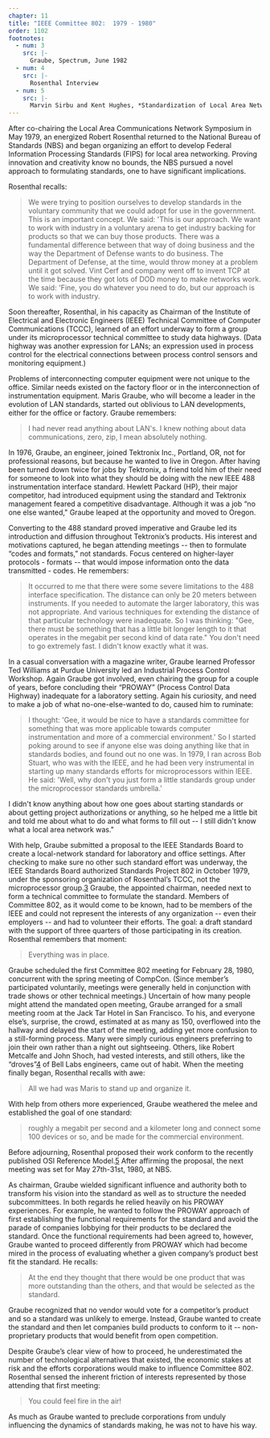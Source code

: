 ```yaml
---
chapter: 11
title: "IEEE Committee 802:  1979 - 1980"
order: 1102
footnotes:
  - num: 3
    src: |-
      Graube, Spectrum, June 1982
  - num: 4
    src: |- 
      Rosenthal Interview
  - num: 5
    src: |- 
      Marvin Sirbu and Kent Hughes, *Standardization of Local Area Networks*, Department of Engineering and Public Policy, Carnegie Mellon University, April 1986, p. 11
---
```


After co-chairing the Local Area Communications Network Symposium in May 1979, an energized Robert Rosenthal returned to the National Bureau of Standards (NBS) and began organizing an effort to develop Federal Information Processing Standards (FIPS) for local area networking. Proving innovation and creativity know no bounds, the NBS pursued a novel approach to formulating standards, one to have significant implications.

Rosenthal recalls:

>We were trying to position ourselves to develop standards in the voluntary community that we could adopt for use in the government. This is an important concept. We said: 'This is our approach. We want to work with industry in a voluntary arena to get industry backing for products so that we can buy those products. There was a fundamental difference between that way of doing business and the way the Department of Defense wants to do business. The Department of Defense, at the time, would throw money at a problem until it got solved. Vint Cerf and company went off to invent TCP at the time because they got lots of DOD money to make networks work. We said: 'Fine, you do whatever you need to do, but our approach is to work with industry.

Soon thereafter, Rosenthal, in his capacity as Chairman of the Institute of Electrical and Electronic Engineers (IEEE) Technical Committee of Computer Communications (TCCC), learned of an effort underway to form a group under its microprocessor technical committee to study data highways. (Data highway was another expression for LANs; an expression used in process control for the electrical connections between process control sensors and monitoring equipment.)

Problems of interconnecting computer equipment were not unique to the office. Similar needs existed on the factory floor or in the interconnection of instrumentation equipment. Maris Graube, who will become a leader in the evolution of LAN standards, started out oblivious to LAN developments, either for the office or factory. Graube remembers:

>I had never read anything about LAN's. I knew nothing about data communications, zero, zip, I mean absolutely nothing.

In 1976, Graube, an engineer, joined Tektronix Inc., Portland, OR, not for professional reasons, but because he wanted to live in Oregon. After having been turned down twice for jobs by Tektronix, a friend told him of their need for someone to look into what they should be doing with the new IEEE 488 instrumentation interface standard. Hewlett Packard (HP), their major competitor, had introduced equipment using the standard and Tektronix management feared a competitive disadvantage. Although it was a job “no one else wanted," Graube leaped at the opportunity and moved to Oregon.

Converting to the 488 standard proved imperative and Graube led its introduction and diffusion throughout Tektronix’s products. His interest and motivations captured, he began attending meetings -- then to formulate “codes and formats,” not standards. Focus centered on higher-layer protocols - formats -- that would impose information onto the data transmitted - codes. He remembers:

>It occurred to me that there were some severe limitations to the 488 interface specification. The distance can only be 20 meters between instruments. If you needed to automate the larger laboratory, this was not appropriate. And various techniques for extending the distance of that particular technology were inadequate. So I was thinking:  "Gee, there must be something that has a little bit longer length to it that operates in the megabit per second kind of data rate." You don't need to go extremely fast. I didn't know exactly what it was.

In a casual conversation with a magazine writer, Graube learned Professor Ted Williams at Purdue University led an Industrial Process Control Workshop. Again Graube got involved, even chairing the group for a couple of years, before concluding their “PROWAY” (Process Control Data Highway) inadequate for a laboratory setting. Again his curiosity, and need to make a job of what no-one-else-wanted to do, caused him to ruminate:

>I thought: 'Gee, it would be nice to have a standards committee for something that was more applicable towards computer instrumentation and more of a commercial environment.' So I started poking around to see if anyone else was doing anything like that in standards bodies, and found out no one was. In 1979, I ran across Bob Stuart, who was with the IEEE, and he had been very instrumental in starting up many standards efforts for microprocessors within IEEE. He said: 'Well, why don't you just form a little standards group under the microprocessor standards umbrella.'

I didn't know anything about how one goes about starting standards or about getting project authorizations or anything, so he helped me a little bit and told me about what to do and what forms to fill out -- I still didn't know what a local area network was."

With help, Graube submitted a proposal to the IEEE Standards Board to create a local-network standard for laboratory and office settings. After checking to make sure no other such standard effort was underway, the IEEE Standards Board authorized Standards Project 802 in October 1979, under the sponsoring organization of Rosenthal’s TCCC, not the microprocessor group.<a name="fnloc3" href="#fn3">3</a> Graube, the appointed chairman, needed next to form a technical committee to formulate the standard. Members of Committee 802, as it would come to be known, had to be members of the IEEE and could not represent the interests of any organization -- even their employers -- and had to volunteer their efforts. The goal: a draft standard with the support of three quarters of those participating in its creation. Rosenthal remembers that moment:

>Everything was in place.

Graube scheduled the first Committee 802 meeting for February 28, 1980, concurrent with the spring meeting of CompCon. (Since member’s participated voluntarily, meetings were generally held in conjunction with trade shows or other technical meetings.) Uncertain of how many people might attend the mandated open meeting, Graube arranged for a small meeting room at the Jack Tar Hotel in San Francisco. To his, and everyone else’s, surprise, the crowd, estimated at as many as 150, overflowed into the hallway and delayed the start of the meeting, adding yet more confusion to a still-forming process. Many were simply curious engineers preferring to join their own rather than a night out sightseeing. Others, like Robert Metcalfe and John Shoch, had vested interests, and still others, like the “droves”<a name="fnloc4" href="#fn4">4</a> of Bell Labs engineers, came out of habit. When the meeting finally began, Rosenthal recalls with awe:

>All we had was Maris to stand up and organize it.

With help from others more experienced, Graube weathered the melee and established the goal of one standard:

>roughly a megabit per second and a kilometer long and connect some 100 devices or so, and be made for the commercial environment.

Before adjourning, Rosenthal proposed their work conform to the recently published OSI Reference Model.<a name="fnloc5" href="#fn5">5</a> After affirming the proposal, the next meeting was set for May 27th-31st, 1980, at NBS.

As chairman, Graube wielded significant influence and authority both to transform his vision into the standard as well as to structure the needed subcommittees. In both regards he relied heavily on his PROWAY experiences. For example, he wanted to follow the PROWAY approach of first establishing the functional requirements for the standard and avoid the parade of companies lobbying for their products to be declared the standard. Once the functional requirements had been agreed to, however, Graube wanted to proceed differently from PROWAY which had become mired in the process of evaluating whether a given company’s product best fit the standard. He recalls:

>At the end they thought that there would be one product that was more outstanding than the others, and that would be selected as the standard.

Graube recognized that no vendor would vote for a competitor’s product and so a standard was unlikely to emerge. Instead, Graube wanted to create the standard and then let companies build products to conform to it  -- non-proprietary products that would benefit from open competition.

Despite Graube’s clear view of how to proceed, he underestimated the number of technological alternatives that existed, the economic stakes at risk and the efforts corporations would make to influence Committee 802. Rosenthal sensed the inherent friction of interests represented by those attending that first meeting:

>You could feel fire in the air!

As much as Graube wanted to preclude corporations from unduly influencing the dynamics of standards making, he was not to have his way. 
